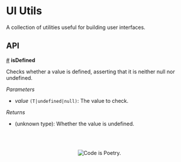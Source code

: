 # UI Utils

A collection of utilities useful for building user interfaces.

## API

<!-- START TOKEN(Autogenerated API docs) -->

<a name="isDefined" href="#isDefined">#</a> **isDefined**

Checks whether a value is defined, asserting that it is neither
null nor undefined.

_Parameters_

-   _value_ `(T|undefined|null)`: The value to check.

_Returns_

-   (unknown type): Whether the value is undefined.


<!-- END TOKEN(Autogenerated API docs) -->

<br/><br/><p align="center"><img src="https://s.w.org/style/images/codeispoetry.png?1" alt="Code is Poetry." /></p>

